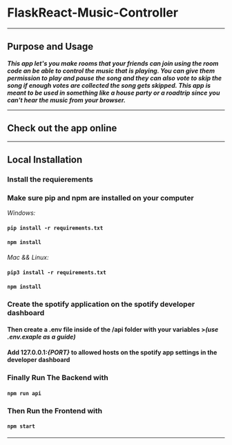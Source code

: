 # FlaskReact-Music-Controller

------------------------------------------------------------------------------------------------------------------------------------------------------------------

## Purpose and Usage

***This app let's you make rooms that your friends can join using the room code an be able to control the music that is playing. You can give them permission to play and pause the song and they can also vote to skip the song if enough votes are collected the song gets skipped. This app is meant to be used in something like a house party or a roadtrip since you can't hear the music from your browser.***

------------------------------------------------------------------------------------------------------------------------------------------------------------------
## Check out the app online


------------------------------------------------------------------------------------------------------------------------------------------------------------------

## Local Installation 

### Install the requierements 
### Make sure pip and npm are installed on your computer

*Windows:*

#### ```pip install -r requirements.txt```
#### ```npm install```

*Mac && Linux:* 

#### ```pip3 install -r requirements.txt```
#### ```npm install```

### Create the spotify application on the spotify developer dashboard
#### Then create a .env file inside of the /api folder with your variables >*(use .env.exaple as a guide)*
#### Add 127.0.0.1:*{PORT}* to allowed hosts on the spotify app settings in the developer dashboard

### Finally Run The Backend with

#### ```npm run api```

### Then Run the Frontend with

#### ```npm start```

------------------------------------------------------------------------------------------------------------------------------------------------------------------
